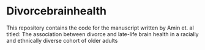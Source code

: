# Divorcebrainhealth
This repository contains the code for the manuscript written by Amin et. al titled: The association between divorce and late-life brain health in a racially and ethnically diverse cohort of older adults
